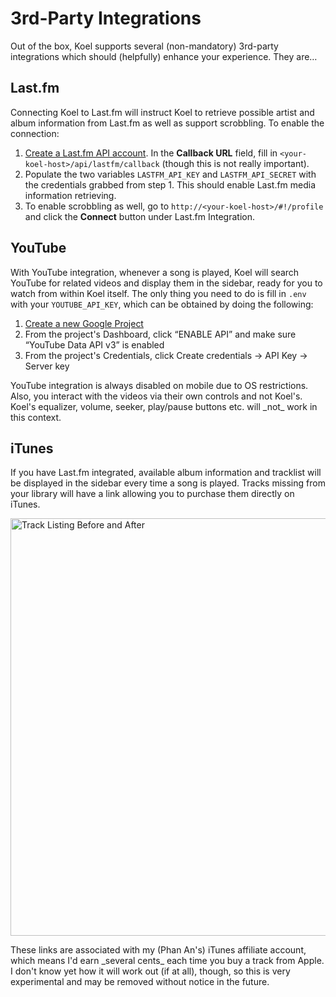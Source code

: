# 3rd-Party Integrations

Out of the box, Koel supports several (non-mandatory) 3rd-party integrations which should (helpfully) enhance your experience. They are…

## Last.fm

Connecting Koel to Last.fm will instruct Koel to retrieve possible artist and album information from Last.fm as well as support scrobbling. To enable the connection:

1. [Create a Last.fm API account](https://www.last.fm/api/account/create). In the **Callback URL** field, fill in `<your-koel-host>/api/lastfm/callback` (though this is not really important).
1. Populate the two variables `LASTFM_API_KEY` and `LASTFM_API_SECRET` with the credentials grabbed from step 1. This should enable Last.fm media information retrieving.
1. To enable scrobbling as well, go to `http://<your-koel-host>/#!/profile` and click the **Connect** button under Last.fm Integration.

## YouTube

With YouTube integration, whenever a song is played, Koel will search YouTube for related videos and display them in the sidebar, ready for you to watch from within Koel itself. The only thing you need to do is fill in `.env` with your `YOUTUBE_API_KEY`, which can be obtained by doing the following:

1. [Create a new Google Project](https://console.developers.google.com/)
2. From the project's Dashboard, click “ENABLE API” and make sure “YouTube Data API v3” is enabled
3. From the project's Credentials, click Create credentials → API Key → Server key

<p class="warning">
YouTube integration is always disabled on mobile due to OS restrictions. Also, you interact with the videos via their own controls and not Koel's. Koel's equalizer, volume, seeker, play/pause buttons etc. will _not_ work in this context.
</p>

## iTunes

If you have Last.fm integrated, available album information and tracklist will be displayed in the sidebar every time a song is played. Tracks missing from your library will have a link allowing you to purchase them directly on iTunes.

<img src="https://cloud.githubusercontent.com/assets/8056274/21960297/b9184d66-db20-11e6-853b-a02b99b05a65.png" alt="Track Listing Before and After" width="668" style="max-width: 100%" />

<p class="warning">These links are associated with my (Phan An's) iTunes affiliate account, which means I'd earn _several cents_ each time you buy a track from Apple. I don't know yet how it will work out (if at all), though, so this is very experimental and may be removed without notice in the future.</p>
